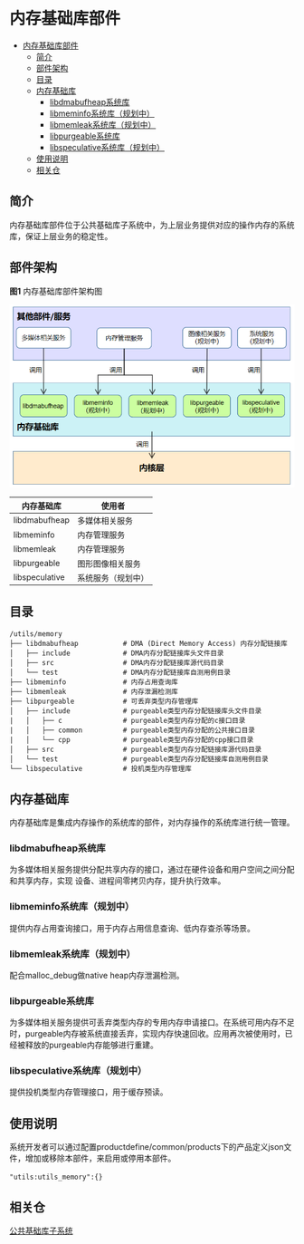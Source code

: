 # 内存基础库部件

- [内存基础库部件](#内存基础库部件)
  - [简介<a name="section_introduction"></a>](#简介)
  - [部件架构<a name="section_architecture"></a>](#部件架构)
  - [目录<a name="section_catalogue"></a>](#目录)
  - [内存基础库<a name="section_libraries"></a>](#内存基础库)
    - [libdmabufheap系统库<a name="section_libdmabufheap"></a>](#libdmabufheap系统库)
    - [libmeminfo系统库（规划中）<a name="section_libmeminfo"></a>](#libmeminfo系统库规划中)
    - [libmemleak系统库（规划中）<a name="section_libmemleak"></a>](#libmemleak系统库规划中)
    - [libpurgeable系统库<a name="section_libpurgeable"></a>](#libpurgeable系统库)
    - [libspeculative系统库（规划中）<a name="section_libspeculative"></a>](#libspeculative系统库规划中)
  - [使用说明<a name="section_usage"></a>](#使用说明)
  - [相关仓<a name="section_projects"></a>](#相关仓)

## 简介<a name="section_introduction"></a>

内存基础库部件位于公共基础库子系统中，为上层业务提供对应的操作内存的系统库，保证上层业务的稳定性。

## 部件架构<a name="section_architecture"></a>

**图1** 内存基础库部件架构图

![](figures/zh-cn_image_fwk.png)

| 内存基础库 | 使用者                  |
| -------------- | -------------------------- |
| libdmabufheap  | 多媒体相关服务      |
| libmeminfo     | 内存管理服务         |
| libmemleak     | 内存管理服务         |
| libpurgeable   | 图形图像相关服务   |
| libspeculative | 系统服务（规划中） |

## 目录<a name="section_catalogue"></a>

```
/utils/memory
├── libdmabufheap           # DMA (Direct Memory Access) 内存分配链接库
│   ├── include             # DMA内存分配链接库头文件目录
│   ├── src                 # DMA内存分配链接库源代码目录
│   └── test                # DMA内存分配链接库自测用例目录
├── libmeminfo              # 内存占用查询库
├── libmemleak              # 内存泄漏检测库
├── libpurgeable            # 可丢弃类型内存管理库
│   ├── include             # purgeable类型内存分配链接库头文件目录
|   │   ├── c               # purgeable类型内存分配的c接口目录
|   │   ├── common          # purgeable类型内存分配的公共接口目录
|   │   └── cpp             # purgeable类型内存分配的cpp接口目录
│   ├── src                 # purgeable类型内存分配链接库源代码目录
│   └── test                # purgeable类型内存分配链接库自测用例目录
└── libspeculative          # 投机类型内存管理库
```

## 内存基础库<a name="section_libraries"></a>

内存基础库是集成内存操作的系统库的部件，对内存操作的系统库进行统一管理。

### libdmabufheap系统库<a name="section_libdmabufheap"></a>

为多媒体相关服务提供分配共享内存的接口，通过在硬件设备和用户空间之间分配和共享内存，实现
设备、进程间零拷贝内存，提升执行效率。

### libmeminfo系统库（规划中）<a name="section_libmeminfo"></a>

提供内存占用查询接口，用于内存占用信息查询、低内存查杀等场景。

### libmemleak系统库（规划中）<a name="section_libmemleak"></a>

配合malloc_debug做native heap内存泄漏检测。

### libpurgeable系统库<a name="section_libpurgeable"></a>

为多媒体相关服务提供可丢弃类型内存的专用内存申请接口。在系统可用内存不足时，purgeable内存被系统直接丢弃，实现内存快速回收。应用再次被使用时，已经被释放的purgeable内存能够进行重建。

### libspeculative系统库（规划中）<a name="section_libspeculative"></a>

提供投机类型内存管理接口，用于缓存预读。

## 使用说明<a name="section_usage"></a>

系统开发者可以通过配置productdefine/common/products下的产品定义json文件，增加或移除本部件，来启用或停用本部件。

` "utils:utils_memory":{} `

## 相关仓<a name="section_projects"></a>

[公共基础库子系统](https://gitee.com/openharmony/utils)